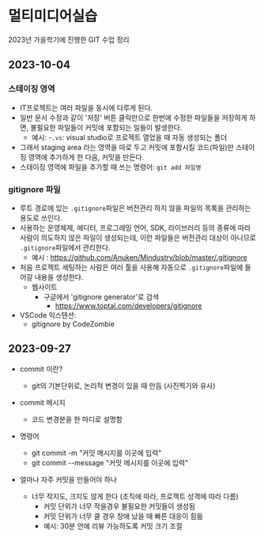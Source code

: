 # 멀티미디어실습

2023년 가을학기에 진행한 GIT 수업 정리

## 2023-10-04
### 스테이징 영역
- IT프로젝트는 여러 파일을 동시에 다루게 된다.
- 일반 문서 수정과 같이 '저장' 버튼 클릭만으로 한번에 수정한 파일들을 저장하게 하면, 불필요한 파일들이 커밋에 포함되는 일들이 발생한다.
  - 예시:
    -`.vs`: visual studio로 프로젝트 열었을 때 자동 생성되는 폴더
- 그래서 staging area 라는 영역을 따로 두고 커밋에 포함시킬 코드(파일)만 스테이징 영역에 추가하게 한 다음, 커밋을 만든다.
- 스테이징 영역에 파일을 추가할 때 쓰는 명령어: `git add 파일명`
### gitignore 파일
- 루트 경로에 있는 `.gitignore`파일은 버전관리 하지 않을 파일의 목록을 관리하는 용도로 쓰인다.
- 사용하는 운영체제, 에디터, 프로그래밍 언어, SDK, 라이브러리 등의 종류에 따라 사람이 의도하지 않은 파일이 생성되는데, 이런 파일들은 버전관리 대상이 아니므로 `.gitignore`파일에서 관리한다.
  - 예시 : https://github.com/Anuken/Mindustry/blob/master/.gitignore
- 처음 프로젝트 세팅하는 사람은 여러 툴을 사용해 자동으로 `.gitignore`파일에 들어갈 내용을 생성한다.
  - 웹사이트
    - 구글에서 'gitignore generator'로 검색
      - https://www.toptal.com/developers/gitignore
- VSCode 익스텐션:
  - gitignore by CodeZombie

## 2023-09-27
- commit 이란? 
  - git의 기본단위로, 논리적 변경이 있을 때 만듬
(사진찍기와 유사)

- commit 메시지
  - 코드 변경분을 한 마디로 설명함

- 명령어
  - git commit -m "커밋 메시지를 이곳에 입력"
  - git commit --message "커밋 메시지를 이곳에 입력"

- 얼마나 자주 커밋을 만들어야 하나
  - 너무 작지도, 크지도 않게 한다 (조직에 따라, 프로젝트 성격에 따라 다름)
    - 커밋 단위가 너무 작을경우 불필요한 커밋들이 생성됨
    - 커밋 단위가 너무 클 경우 장애 났을 때 빠른 대응이 힘듦
    - 예시: 30분 안에 리뷰 가능하도록 커밋 크기 조절
